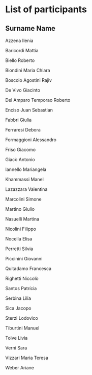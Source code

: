 # List of participants

## Surname Name

Azzena	Ilenia

Baricordi	Mattia

Biello	Roberto

Biondini	Maria Chiara

Boscolo Agostini	Rajiv

De Vivo	Giacinto

Del Amparo Temporao	Roberto

Enciso	Juan Sebastian

Fabbri	Giulia

Ferraresi	Debora

Formaggioni	Alessandro

Friso	Giacomo

Giacò	Antonio

Iannello Mariangela

Khammassi	Manel

Lazazzara	Valentina

Marcolini	Simone

Martino	Giulio

Nasuelli	Martina

Nicolini	Filippo

Nocella	Elisa

Perretti	Silvia

Piccinini	Giovanni

Quitadamo	Francesca

Righetti	Niccolò

Santos	Patrícia

Serbina	Lilia

Sica	Jacopo

Sterzi	Lodovico

Tiburtini	Manuel

Tolve	Livia

Verni	Sara

Vizzari	Maria Teresa

Weber	Ariane

